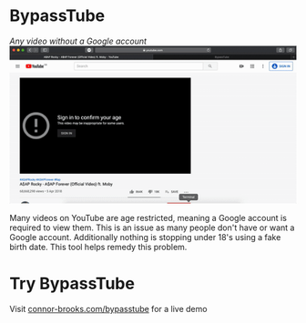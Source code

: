 # BypassTube
*Any video without a Google account*
![GIF screenshot](demo.gif)

Many videos on YouTube are age restricted, meaning a Google account is required to view them. This is an issue as many people don't have or want a Google account. Additionally nothing is stopping under 18's using a fake birth date. This tool helps remedy this problem.

# Try BypassTube
Visit [connor-brooks.com/bypasstube](https://connor-brooks.com/bypasstube) for a live demo
